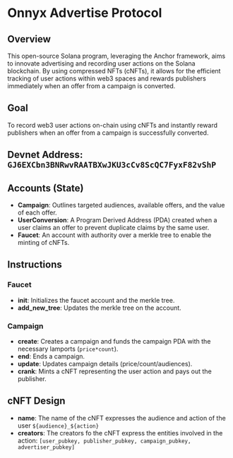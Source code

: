 # Onnyx Advertise Protocol

## Overview

This open-source Solana program, leveraging the Anchor framework, aims to innovate advertising and recording user actions on the Solana blockchain. By using compressed NFTs (cNFTs), it allows for the efficient tracking of user actions within web3 spaces and rewards publishers immediately when an offer from a campaign is converted.

## Goal

To record web3 user actions on-chain using cNFTs and instantly reward publishers when an offer from a campaign is successfully converted.

## Devnet Address: `GJ6EXCbn3BNRwvRAATBXwJKU3cCv8ScQC7FyxF82vShP`

## Accounts (State)

- **Campaign**: Outlines targeted audiences, available offers, and the value of each offer.
- **UserConversion**: A Program Derived Address (PDA) created when a user claims an offer to prevent duplicate claims by the same user.
- **Faucet**: An account with authority over a merkle tree to enable the minting of cNFTs.

## Instructions

### Faucet
- **init**: Initializes the faucet account and the merkle tree.
- **add_new_tree**: Updates the merkle tree on the account.

### Campaign
- **create**: Creates a campaign and funds the campaign PDA with the necessary lamports (`price*count`).
- **end**: Ends a campaign.
- **update**: Updates campaign details (price/count/audiences).
- **crank**: Mints a cNFT representing the user action and pays out the publisher.

## cNFT Design

- **name**: The name of the cNFT expresses the audience and action of the user `${audience}_${action}`
- **creators**: The creators fo the cNFT express the entities involved in the action: `[user_pubkey, publisher_pubkey, campaign_pubkey, advertiser_pubkey]`